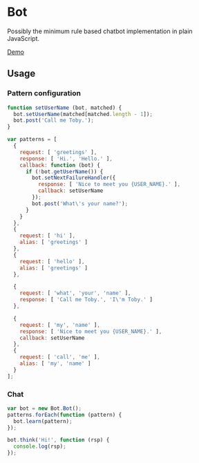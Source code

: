 # Bot

Possibly the minimum rule based chatbot implementation in plain JavaScript.

[Demo](https://paladin-t.github.io/)

## Usage

### Pattern configuration

```js
function setUserName (bot, matched) {
  bot.setUserName(matched[matched.length - 1]);
  bot.post('Call me Toby.');
}

var patterns = [
  {
    request: [ 'greetings' ],
    response: [ 'Hi.', 'Hello.' ],
    callback: function (bot) {
      if (!bot.getUserName()) {
        bot.setNextFailureHandler({
          response: [ 'Nice to meet you {USER_NAME}.' ],
          callback: setUserName
        });
        bot.post('What\'s your name?');
      }
    }
  },
  {
    request: [ 'hi' ],
    alias: [ 'greetings' ]
  },
  {
    request: [ 'hello' ],
    alias: [ 'greetings' ]
  },

  {
    request: [ 'what', 'your', 'name' ],
    response: [ 'Call me Toby.', 'I\'m Toby.' ]
  },

  {
    request: [ 'my', 'name' ],
    response: [ 'Nice to meet you {USER_NAME}.' ],
    callback: setUserName
  },
  {
    request: [ 'call', 'me' ],
    alias: [ 'my', 'name' ]
  }
];
```

### Chat

```js
var bot = new Bot.Bot();
patterns.forEach(function (pattern) {
  bot.learn(pattern);
});

bot.think('Hi!', function (rsp) {
  console.log(rsp);
});
```
